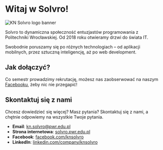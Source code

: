 # Witaj w Solvro!
![KN Solvro logo banner](https://github.com/Solvro/.github/assets/28555148/1da32ff9-341c-4e9b-b446-e875601cb7e9)

Solvro to dynamiczna społeczność entuzjastów programowania z Politechniki Wrocławskiej. Od 2018 roku otwieramy drzwi do świata IT.

Swobodnie poruszamy się po różnych technologiach – od aplikacji mobilnych, przez sztuczną inteligencję, aż po web development.

## Jak dołączyć?

Co semestr prowadzimy rekrutację, możesz nas zaobserwować na naszym [Facebooku](https://www.facebook.com/knsolvro), żeby nic nie przegapić! 

## Skontaktuj się z nami

Chcesz dowiedzieć się więcej? Masz pytania? Skontaktuj się z nami, a chętnie odpowiemy na wszystkie Twoje pytania.

- **Email**: kn.solvro@pwr.edu.pl
- **Strona internetowa**: [solvro.pwr.edu.pl](https://solvro.pwr.edu.pl)
- **Facebook**: [facebook.com/knsolvro](https://www.facebook.com/knsolvro)
- **LinkedIn**: [linkedin.com/company/knsolvro](https://www.linkedin.com/company/knsolvro/)
